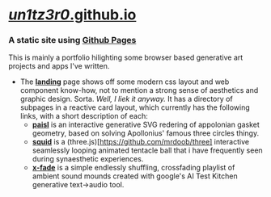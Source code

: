 # [_un1tz3r0_.github.io](https://un1tz3r0.github.io)
### A static site using [Github Pages](https://docs.github.com/en/pages)
This is mainly a portfolio hilighting some browser based generative art projects and apps I've written.
- The [__landing__](https://un1tz3r0.github.io/index.html) page shows off some modern css layout and web component know-how, not to mention a strong sense of aesthetics and graphic design. Sorta. _Well, I liek it anyway._
  It has a directory of subpages in a reactive card layout, which currently has the following links, with a short description of each:
  - [__paisl__](https://un1tz3r0.github.io/paisl/index.html) is an interactive generative SVG redering of appolonian gasket geometry, based on solving Apollonius' famous three circles thingy.
  - [__squid__](https://un1tz3r0.github.io/squid/index.html) is a (three.js)[https://github.com/mrdoob/three] interactive seamlessly looping animated tentacle ball that i have frequently seen during synaesthetic experiences.
  - [__x-fade__](https://un1tz3r0.github.io/audio/index.html) is a simple endlessly shuffling, crossfading playlist of ambient sound mounds created with google's AI Test Kitchen generative text->audio tool.
